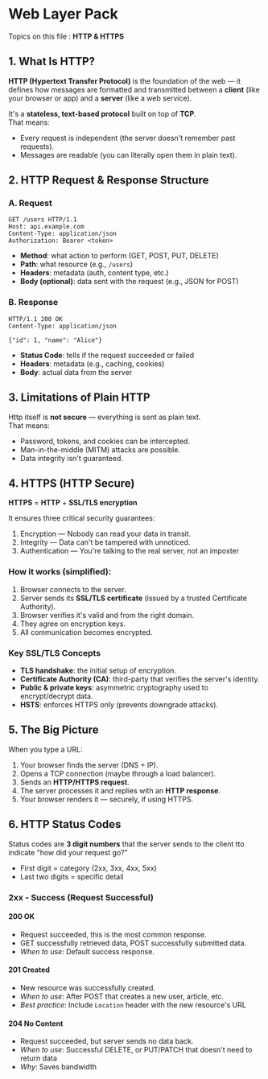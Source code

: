 Web Layer Pack
==================

Topics on this file : **HTTP & HTTPS**

## 1. What Is HTTP?
**HTTP (Hypertext Transfer Protocol)** is the foundation of the web — it defines how messages are formatted and transmitted between a **client** (like your browser or app) and a **server** (like a web service).

It's a **stateless, text-based protocol** built on top of **TCP**.\
That means:
- Every request is independent (the server doesn't remember past requests).
- Messages are readable (you can literally open them in plain text).

## 2. HTTP Request & Response Structure
### A. Request
```http
GET /users HTTP/1.1
Host: api.example.com
Content-Type: application/json
Authorization: Bearer <token>
```
- **Method**: what action to perform (GET, POST, PUT, DELETE) 
- **Path**: what resource (e.g., `/users`)
- **Headers**: metadata (auth, content type, etc.)
- **Body (optional)**: data sent with the request (e.g., JSON for POST)

### B. Response
```http
HTTP/1.1 200 OK
Content-Type: application/json

{"id": 1, "name": "Alice"}
```
- **Status Code**: tells if the request succeeded or failed 
- **Headers**: metadata (e.g., caching, cookies)
- **Body**: actual data from the server

## 3. Limitations of Plain HTTP
Http itself is **not secure** — everything is sent as plain text.\
That means:
- Password, tokens, and cookies can be intercepted.
- Man-in-the-middle (MITM) attacks are possible.
- Data integrity isn't guaranteed.

## 4. HTTPS (HTTP Secure)
**HTTPS** = **HTTP** + **SSL/TLS encryption** 

It ensures three critical security guarantees:
1. Encryption — Nobody can read your data in transit.
2. Integrity — Data can't be tampered with unnoticed.
3. Authentication — You're talking to the real server, not an imposter

### How it works (simplified):
1. Browser connects to the server.
2. Server sends its **SSL/TLS certificate** (issued by a trusted Certificate Authority).
3. Browser verifies it's valid and from the right domain.
4. They agree on encryption keys.
5. All communication becomes encrypted.

### Key SSL/TLS Concepts
- **TLS handshake**: the initial setup of encryption.
- **Certificate Authority (CA)**: third-party that verifies the server's identity.
- **Public & private keys**: asymmetric cryptography used to encrypt/decrypt data.
- **HSTS**: enforces HTTPS only (prevents downgrade attacks).

## 5. The Big Picture
When you type a URL:
1. Your browser finds the server (DNS + IP).
2. Opens a TCP connection (maybe through a load balancer).
3. Sends an **HTTP/HTTPS request**.
4. The server processes it and replies with an **HTTP response**.
5. Your browser renders it — securely, if using HTTPS.

## 6. HTTP Status Codes
Status codes are **3 digit numbers** that the server sends to the client tto indicate "how did your request go?"
- First digit = category (2xx, 3xx, 4xx, 5xx)
- Last two digits = specific detail

### 2xx - Success (Request Successful)
#### 200 OK
- Request succeeded, this is the most common response.
- GET successfully retrieved data, POST successfully submitted data.
- *When to use*: Default success response.
#### 201 Created
- New resource was successfully created.
- *When to use*: After POST that creates a new user, article, etc.
- *Best practice*: Include `Location` header with the new resource's URL
#### 204 No Content
- Request succeeded, but server sends no data back.
- *When to use*: Successful DELETE, or PUT/PATCH that doesn't need to return data
- *Why*: Saves bandwidth
